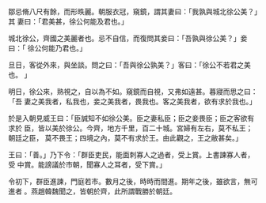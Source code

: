 鄒忌脩八尺有餘，而形昳麗。朝服衣冠，窺鏡，謂其妻曰：「我孰與城北徐公美？」其
妻曰：「君美甚，徐公何能及君也。」

城北徐公，齊國之美麗者也。忌不自信，而復問其妾曰：「吾孰與徐公美？」妾曰：「
徐公何能乃君也。」

旦日，客從外來，與坐談。問之曰：「吾與徐公孰美？」客曰：「徐公不若君之美也。
」

明日，徐公來，熟視之，自以為不如。窺鏡而自視，又弗如遠甚。暮寢而思之曰：「吾
妻之美我者，私我也，妾之美我者，畏我也。客之美我者，欲有求於我也。」

於是入朝見威王曰：「臣誠知不如徐公美。臣之妻私臣；臣之妾畏臣；臣之客欲有求於
臣，皆以美於徐公。今齊，地方千里，百二十城。宮婦有左右，莫不私王；朝廷之臣，
莫不畏王；四境之內，莫不有求於王。由此觀之，王之敝甚矣。」

王曰：「善。」乃下令：「群臣吏民，能面刺寡人之過者，受上賞。上書諫寡人者，受
中賞。能謗議於市朝，聞寡人之耳者，受下賞。」

令初下，群臣進諫，門庭若市。數月之後，時時而間進。期年之後，雖欲言，無可進者
。燕趙韓魏聞之，皆朝於齊，此所謂戰勝於朝廷。

